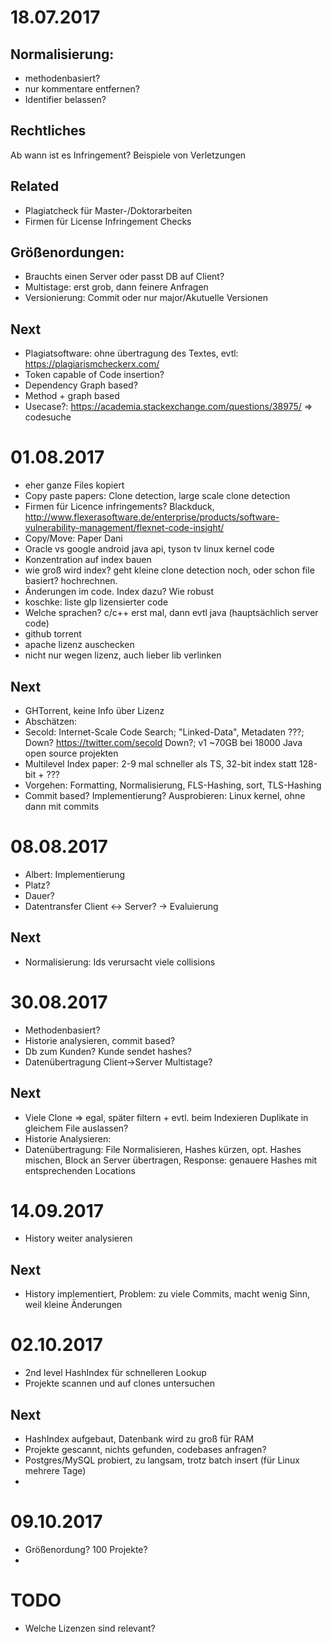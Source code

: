 # 18.07.2017
## Normalisierung:
* methodenbasiert?
* nur kommentare entfernen?
* Identifier belassen?

## Rechtliches
Ab wann ist es Infringement? Beispiele von Verletzungen

## Related
* Plagiatcheck für Master-/Doktorarbeiten
* Firmen für License Infringement Checks

## Größenordungen:
* Brauchts einen Server oder passt DB auf Client? 
* Multistage: erst grob, dann feinere Anfragen
* Versionierung: Commit oder nur major/Akutuelle Versionen

## Next
* Plagiatsoftware: ohne übertragung des Textes, evtl: https://plagiarismcheckerx.com/
* Token capable of Code insertion?
* Dependency Graph based?
* Method + graph based
* Usecase?: https://academia.stackexchange.com/questions/38975/ => codesuche

# 01.08.2017
* eher ganze Files kopiert
* Copy paste papers: Clone detection, large scale clone detection
* Firmen für Licence infringements? Blackduck, http://www.flexerasoftware.de/enterprise/products/software-vulnerability-management/flexnet-code-insight/
* Copy/Move: Paper Dani
* Oracle vs google android java api, tyson tv linux kernel code
* Konzentration auf index bauen
* wie groß wird index? geht kleine clone detection noch, oder schon file basiert? hochrechnen.
* Änderungen im code. Index dazu? Wie robust
* koschke: liste glp lizensierter code
* Welche sprachen? c/c++ erst mal, dann evtl java (hauptsächlich server code)
* github torrent
* apache lizenz auschecken
* nicht nur wegen lizenz, auch lieber lib verlinken

## Next
* GHTorrent, keine Info über Lizenz
* Abschätzen:
* Secold: Internet-Scale Code Search; "Linked-Data", Metadaten ???; Down? https://twitter.com/secold Down?; v1 ~70GB bei 18000 Java open source projekten
* Multilevel Index paper: 2-9 mal schneller als TS, 32-bit index statt 128-bit + ???
* Vorgehen: Formatting, Normalisierung, FLS-Hashing, sort, TLS-Hashing 
* Commit based? Implementierung? Ausprobieren: Linux kernel, ohne dann mit commits

# 08.08.2017
* Albert: Implementierung
* Platz?
* Dauer?
* Datentransfer Client <-> Server? -> Evaluierung

## Next
* Normalisierung: Ids verursacht viele collisions

# 30.08.2017
* Methodenbasiert?
* Historie analysieren, commit based?
* Db zum Kunden? Kunde sendet hashes?
* Datenübertragung Client->Server Multistage?

## Next
* Viele Clone => egal, später filtern + evtl. beim Indexieren Duplikate in gleichem File auslassen?
* Historie Analysieren: 
* Datenübertragung: File Normalisieren, Hashes kürzen, opt. Hashes mischen, Block an Server übertragen, Response: genauere Hashes mit entsprechenden Locations

# 14.09.2017
* History weiter analysieren

## Next
* History implementiert, Problem: zu viele Commits, macht wenig Sinn, weil kleine Änderungen 

# 02.10.2017
* 2nd level HashIndex für schnelleren Lookup
* Projekte scannen und auf clones untersuchen

## Next
* HashIndex aufgebaut, Datenbank wird zu groß für RAM
* Projekte gescannt, nichts gefunden, codebases anfragen?
* Postgres/MySQL probiert, zu langsam, trotz batch insert (für Linux mehrere Tage)
* 

# 09.10.2017
* Größenordung? 100 Projekte?
* 

# TODO
* Welche Lizenzen sind relevant?



